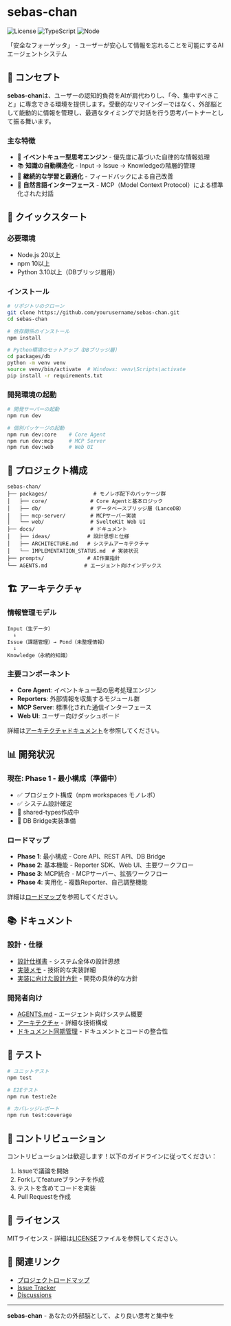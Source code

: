 # sebas-chan

![License](https://img.shields.io/badge/license-MIT-blue.svg)
![TypeScript](https://img.shields.io/badge/TypeScript-5.0-blue)
![Node](https://img.shields.io/badge/Node.js-20-green)

「安全なフォーゲッタ」 - ユーザーが安心して情報を忘れることを可能にするAIエージェントシステム

## 🎯 コンセプト

**sebas-chan**は、ユーザーの認知的負荷をAIが肩代わりし、「今、集中すべきこと」に専念できる環境を提供します。受動的なリマインダーではなく、外部脳として能動的に情報を管理し、最適なタイミングで対話を行う思考パートナーとして振る舞います。

### 主な特徴

- 🧠 **イベントキュー型思考エンジン** - 優先度に基づいた自律的な情報処理
- 📚 **知識の自動構造化** - Input → Issue → Knowledgeの階層的管理
- 🔄 **継続的な学習と最適化** - フィードバックによる自己改善
- 🤝 **自然言語インターフェース** - MCP（Model Context Protocol）による標準化された対話

## 🚀 クイックスタート

### 必要環境

- Node.js 20以上
- npm 10以上
- Python 3.10以上（DBブリッジ層用）

### インストール

```bash
# リポジトリのクローン
git clone https://github.com/yourusername/sebas-chan.git
cd sebas-chan

# 依存関係のインストール
npm install

# Python環境のセットアップ（DBブリッジ層）
cd packages/db
python -m venv venv
source venv/bin/activate  # Windows: venv\Scripts\activate
pip install -r requirements.txt
```

### 開発環境の起動

```bash
# 開発サーバーの起動
npm run dev

# 個別パッケージの起動
npm run dev:core    # Core Agent
npm run dev:mcp     # MCP Server
npm run dev:web     # Web UI
```

## 📁 プロジェクト構成

```
sebas-chan/
├── packages/               # モノレポ配下のパッケージ群
│   ├── core/              # Core Agentと基本ロジック
│   ├── db/                # データベースブリッジ層（LanceDB）
│   ├── mcp-server/        # MCPサーバー実装
│   └── web/               # SvelteKit Web UI
├── docs/                  # ドキュメント
│   ├── ideas/            # 設計思想と仕様
│   ├── ARCHITECTURE.md   # システムアーキテクチャ
│   └── IMPLEMENTATION_STATUS.md  # 実装状況
├── prompts/              # AI作業指針
└── AGENTS.md            # エージェント向けインデックス
```

## 🏗️ アーキテクチャ

### 情報管理モデル

```
Input（生データ）
  ↓
Issue（課題管理）→ Pond（未整理情報）
  ↓
Knowledge（永続的知識）
```

### 主要コンポーネント

- **Core Agent**: イベントキュー型の思考処理エンジン
- **Reporters**: 外部情報を収集するモジュール群
- **MCP Server**: 標準化された通信インターフェース
- **Web UI**: ユーザー向けダッシュボード

詳細は[アーキテクチャドキュメント](docs/ARCHITECTURE.md)を参照してください。

## 📊 開発状況

### 現在: Phase 1 - 最小構成（準備中）

- ✅ プロジェクト構成（npm workspaces モノレポ）
- ✅ システム設計確定
- 🔄 shared-types作成中
- 🔄 DB Bridge実装準備

### ロードマップ

- **Phase 1**: 最小構成 - Core API、REST API、DB Bridge
- **Phase 2**: 基本機能 - Reporter SDK、Web UI、主要ワークフロー
- **Phase 3**: MCP統合 - MCPサーバー、拡張ワークフロー
- **Phase 4**: 実用化 - 複数Reporter、自己調整機能

詳細は[ロードマップ](docs/ROADMAP.md)を参照してください。

## 📚 ドキュメント

### 設計・仕様
- [設計仕様書](docs/ideas/1.設計仕様書.md) - システム全体の設計思想
- [実装メモ](docs/ideas/2.実装メモ.md) - 技術的な実装詳細
- [実装に向けた設計方針](docs/ideas/3.実装に向けた設計方針.md) - 開発の具体的な方針

### 開発者向け
- [AGENTS.md](AGENTS.md) - エージェント向けシステム概要
- [アーキテクチャ](docs/ARCHITECTURE.md) - 詳細な技術構成
- [ドキュメント同期管理](prompts/DOCUMENT_CODE_SYNC.md) - ドキュメントとコードの整合性

## 🧪 テスト

```bash
# ユニットテスト
npm test

# E2Eテスト
npm run test:e2e

# カバレッジレポート
npm run test:coverage
```

## 🤝 コントリビューション

コントリビューションは歓迎します！以下のガイドラインに従ってください：

1. Issueで議論を開始
2. Forkしてfeatureブランチを作成
3. テストを含めてコードを実装
4. Pull Requestを作成

## 📄 ライセンス

MITライセンス - 詳細は[LICENSE](LICENSE)ファイルを参照してください。

## 🔗 関連リンク

- [プロジェクトロードマップ](https://github.com/yourusername/sebas-chan/projects)
- [Issue Tracker](https://github.com/yourusername/sebas-chan/issues)
- [Discussions](https://github.com/yourusername/sebas-chan/discussions)

---

**sebas-chan** - あなたの外部脳として、より良い思考と集中を